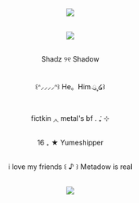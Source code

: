 <p align="center"></br><img src="https://files.catbox.moe/95mo56.png"/>
<p align="center"></br><img src="https://files.catbox.moe/pag933.png"/>
<p align="center"></br>Shadz ୨୧ Shadow
<p align="center"></br>꒰ᐢ⸝⸝⸝⸝ᐢ꒱ He。Him ུ۪۪ ໒꒱
<p align="center"></br>fictkin ◞◟ metal's bf . ݁₊ ⊹
<p align="center"></br>16 ₊ ★ Yumeshipper
<p align="center"></br>i love my friends ꒰ ♪ ꒱ Metadow is real
<p align="center"></br><img src="https://files.catbox.moe/bld01s.png"/>
